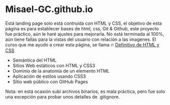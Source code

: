 # Misael-GC.github.io
Está landing page solo está contruida con HTML y CSS, el objetivo de esta página es para establecer bases de html, css, Git & Github, este proyecto fue práctico, aún le haré ajustes para mejorarla. No está terminada al 100%, aún tiene fallas para la vistas del usuario con relación a las imagenes. 
El curso que me ayudo a crear esta página, se llama 🔥 [Definitivo de HTML y CSS](https://platzi.com/cursos/html-css/ "Definitivo de HTML y CSS")

 - Semántica del HTML
 - Sitios Web estáticos con HTML y CSS3
 - Dominio de la anatomía de un elemento HTML
 - Aplicación de estilos usando CSS3
 - Sitio web público con GitHub Pages
 
Nota: en está ocasión subí archivos binarios, es mala práctica, pero fue solo una excepción para probar unos detalles de .gitignore.
